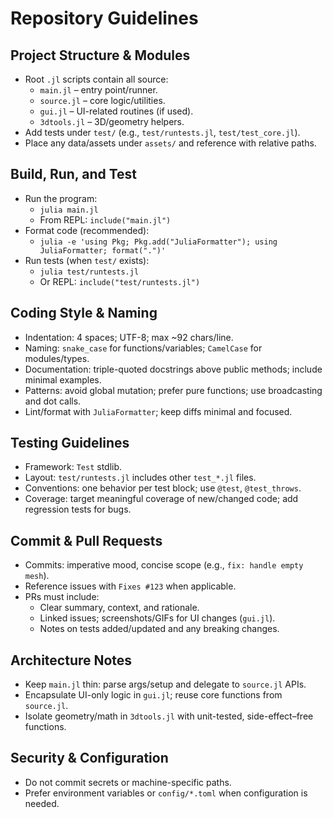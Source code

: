 # Repository Guidelines

## Project Structure & Modules
- Root `.jl` scripts contain all source:
  - `main.jl` – entry point/runner.
  - `source.jl` – core logic/utilities.
  - `gui.jl` – UI-related routines (if used).
  - `3dtools.jl` – 3D/geometry helpers.
- Add tests under `test/` (e.g., `test/runtests.jl`, `test/test_core.jl`).
- Place any data/assets under `assets/` and reference with relative paths.

## Build, Run, and Test
- Run the program:
  - `julia main.jl`
  - From REPL: `include("main.jl")`
- Format code (recommended):
  - `julia -e 'using Pkg; Pkg.add("JuliaFormatter"); using JuliaFormatter; format(".")'`
- Run tests (when `test/` exists):
  - `julia test/runtests.jl`
  - Or REPL: `include("test/runtests.jl")`

## Coding Style & Naming
- Indentation: 4 spaces; UTF-8; max ~92 chars/line.
- Naming: `snake_case` for functions/variables; `CamelCase` for modules/types.
- Documentation: triple-quoted docstrings above public methods; include minimal examples.
- Patterns: avoid global mutation; prefer pure functions; use broadcasting and dot calls.
- Lint/format with `JuliaFormatter`; keep diffs minimal and focused.

## Testing Guidelines
- Framework: `Test` stdlib.
- Layout: `test/runtests.jl` includes other `test_*.jl` files.
- Conventions: one behavior per test block; use `@test`, `@test_throws`.
- Coverage: target meaningful coverage of new/changed code; add regression tests for bugs.

## Commit & Pull Requests
- Commits: imperative mood, concise scope (e.g., `fix: handle empty mesh`).
- Reference issues with `Fixes #123` when applicable.
- PRs must include:
  - Clear summary, context, and rationale.
  - Linked issues; screenshots/GIFs for UI changes (`gui.jl`).
  - Notes on tests added/updated and any breaking changes.

## Architecture Notes
- Keep `main.jl` thin: parse args/setup and delegate to `source.jl` APIs.
- Encapsulate UI-only logic in `gui.jl`; reuse core functions from `source.jl`.
- Isolate geometry/math in `3dtools.jl` with unit-tested, side-effect–free functions.

## Security & Configuration
- Do not commit secrets or machine-specific paths.
- Prefer environment variables or `config/*.toml` when configuration is needed.
